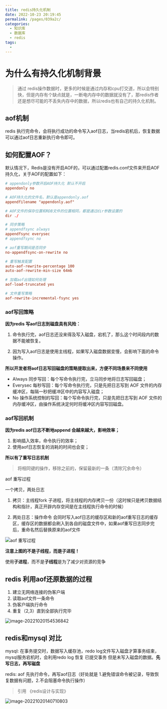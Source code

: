 ```yaml
---
title: redis持久化机制
date: 2022-10-23 20:19:45
permalink: /pages/039a2c/
categories:
  - 知识库
  - 数据库
  - redis
tags:
  - 
---
```


# 为什么有持久化机制背景
> 通过 redis操作数据时，更多的时候是通过内存和cpu打交道，所以会特别快，但是内存有个缺点就是，一断电内存中的数据就没有了，那redis作者还是想尽可能的不丢失内存中的数据，所以redis也有自己的持久化机制。


## aof机制

redis 执行完命令，会将执行成功的命令写入aof日志，当redis宕机后，恢复数据可以通过aof日志重新执行命令即可。


## 如何配置AOF？

默认情况下，Redis是没有开启AOF的，可以通过配置redis.conf文件来开启AOF持久化，关于AOF的配置如下：

```conf
# appendonly参数开启AOF持久化 默认不开启
appendonly no

# AOF持久化的文件名，默认是appendonly.aof
appendfilename "appendonly.aof"

# AOF文件的保存位置和RDB文件的位置相同，都是通过dir参数设置的
dir ./

# 同步策略
# appendfsync always
appendfsync everysec
# appendfsync no

# aof重写期间是否同步
no-appendfsync-on-rewrite no

# 重写触发配置
auto-aof-rewrite-percentage 100
auto-aof-rewrite-min-size 64mb

# 加载aof出错如何处理
aof-load-truncated yes

# 文件重写策略
aof-rewrite-incremental-fsync yes
```




### aof写回策略
**因为redis 写aof日志到磁盘具有风险：**

1. 命令执行完，aof日志还没来得及写入磁盘，宕机了，那么这个时间段内的数据不能被恢复。

2. 因为写入aof日志是使用主线程，如果写入磁盘数据变慢，会影响下面的命令操作。



**所以开发者将aof日志写回磁盘的策略提取出来，方便不同场景来不同使用**

- Always 同步写回：每个写命令执行完，立马同步地将日志写回磁盘；
- Everysec 每秒写回：每个写命令执行完，只是先把日志写到 AOF 文件的内存缓冲区，每隔一秒把缓冲区中的内容写入磁盘；
- No 操作系统控制的写回：每个写命令执行完，只是先把日志写到 AOF 文件的内存缓冲区，由操作系统决定何时将缓冲区内容写回磁盘。


### aof写回机制

**因为redis aof日志不断地append 会越来越大，影响效率；**

1. 影响插入效率，命令执行的效率；
2. 使用aof日志恢复的消耗的时间也会变；

**所以有了重写日志机制**

>  将相同键的操作，移除之前的，保留最新的一条（清除冗余命令）

aof 重写过程

一个拷贝，两处日志
1. 拷贝：主线程fork 子进程，将主线程的内存拷贝一份（这时候只是拷贝数据结构和指针，真正开辟内存空间是在主线程执行命令的时候）

2. 两处日志：操作命令 会同时写入aof日志的缓存区和新的aof重写日志的缓存区，缓存区的数据都会刷入到各自的磁盘文件中，如果aof重写日志同步完后，重命名然后替换原来的aof文件

![aof 重写过程](https://static001.geekbang.org/resource/image/57/e1/5770a4f81fb0469656fef2b35d354fe1.jpg)


**注意上图的不是子线程，而是子进程！**

使用**子进程**，而不是**子线程**是为了减少对资源的竞争

## redis 利用aof还原数据的过程
1. 建立无网络连接的伪客户端
2. 读取aof文件一条命令
3. 伪客户端执行命令
4. 重复（2,3）直到全部执行完毕

![image-20221020154536842](https://img.ggball.top/img/image-20221020154536842.png?picGo)

## redis和mysql 对比

mysql: 在事务提交时，数据写入缓存池，redo log文件写入磁盘才算事务结束，mysql服务宕机时，会利用redo log 恢复 已提交事务 但是未写入磁盘的数据。**先写日志，再写磁盘**

redis: aof 先执行命令，再写aof日志（好处就是 1.避免错误命令被记录，导致恢复数据有问题，2.不会阻塞命令执行操作）


>引用 《redis设计与实现》

![image-20221020140710803](https://img.ggball.top/img/image-20221020140710803.png?picGo)


